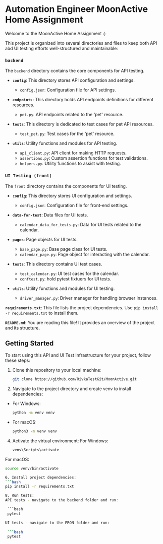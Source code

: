 # Automation Engineer MoonActive Home Assignment

Welcome to the  MoonActive Home Assignment :)

This project is organized into several directories and files to keep both API abd UI testing efforts well-structured and maintainable:

### `backend`

The `backend` directory contains the core components for API testing.

- **`config`**: This directory stores API configuration and settings.
  - `config.json`: Configuration file for API settings.

- **`endpoints`**: This directory holds API endpoints definitions for different resources.
  - `pet.py`: API endpoints related to the 'pet' resource.

- **`tests`**: This directory is dedicated to test cases for pet API resources.
  - `test_pet.py`: Test cases for the 'pet' resource.

- **`utils`**: Utility functions and modules for API testing.
  - `api_client.py`: API client for making HTTP requests.
  - `assertions.py`: Custom assertion functions for test validations.
  - `helpers.py`: Utility functions to assist with testing.

###  `UI Testing (front)`

The `front` directory contains the components for UI testing.

- **`config`**: This directory stores UI configuration and settings.
  - `config.json`: Configuration file for front-end settings.

- **`data-for-test`**: Data files for UI tests.
  - `calendar_data_for_tests.py`: Data for UI tests related to the calendar.

- **`pages`**: Page objects for UI tests.
  - `base_page.py`: Base page class for UI tests.
  - `calendar_page.py`: Page object for interacting with the calendar.

- **`tests`**: This directory contains UI test cases.
  - `test_calendar.py`: UI test cases for the calendar.
  - `conftest.py`: hold pytest fixtuers for UI tests.

- **`utils`**: Utility functions and modules for UI testing.
  - `driver_manager.py`: Driver manager for handling browser instances.

**`requirements.txt`**: This file lists the project dependencies. Use `pip install -r requirements.txt` to install them.

**`README.md`**: You are reading this file! It provides an overview of the project and its structure.


## Getting Started

To start using this API and UI Test Infrastructure for your project, follow these steps:

1. Clone this repository to your local machine:

   ```bash
   git clone https://github.com/RivkaTestGit/MoonActive.git
   
2. Navigate to the project directory and create venv to install dependencies:
- For Windows:
   
   ```bash
   python -m venv venv

- For macOS:
   
   ```bash
   python3 -m venv venv
   
4. Activate the virtual environment:
For Windows:

   ```bash
   venv\Scripts\activate

For macOS:
   
   ```bash
   source venv/bin/activate

6. Install project dependencies:
   ```bash
   pip install -r requirements.txt

8. Run tests:
API tests - navigate to the backend folder and run:
   
    ```bash
    pytest
  
  UI tests - navigate to the FRON folder and run:
      
    ```bash
    pytest
   

